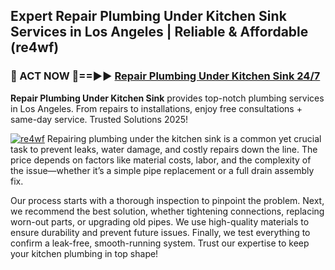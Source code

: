 ## Expert Repair Plumbing Under Kitchen Sink Services in Los Angeles | Reliable & Affordable (re4wf)  

<h3>🚿 ACT NOW 🌟==►► <a href="https://tinyurl.com/2ne6vx2x" rel="nofollow">Repair Plumbing Under Kitchen Sink 24/7</a></h3>

**Repair Plumbing Under Kitchen Sink** provides top-notch plumbing services in Los Angeles. From repairs to installations, enjoy free consultations + same-day service. Trusted Solutions 2025!

[![re4wf](https://i.imgur.com/4PFF4AK.jpeg)](https://tinyurl.com/2ne6vx2x)
Repairing plumbing under the kitchen sink is a common yet crucial task to prevent leaks, water damage, and costly repairs down the line. The price depends on factors like material costs, labor, and the complexity of the issue—whether it’s a simple pipe replacement or a full drain assembly fix.  

Our process starts with a thorough inspection to pinpoint the problem. Next, we recommend the best solution, whether tightening connections, replacing worn-out parts, or upgrading old pipes. We use high-quality materials to ensure durability and prevent future issues. Finally, we test everything to confirm a leak-free, smooth-running system. Trust our expertise to keep your kitchen plumbing in top shape!
